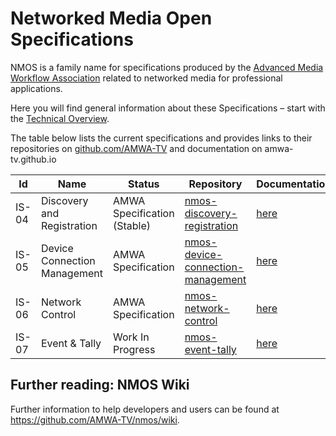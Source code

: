 # Networked Media Open Specifications

NMOS is a family name for specifications produced by the [Advanced Media Workflow Association](https://www.amwa.tv) related to networked media for professional applications.

Here you will find general information about these Specifications – start with the [Technical Overview](branches/master/NMOS_Technical_Overview.md).

The table below lists the current specifications and provides links to their repositories  on [github.com/AMWA-TV](https://github.com/AMWA-TV/) and documentation on amwa-tv.github.io

Id | Name  | Status  | Repository  | Documentation
--|---|---|---|--
IS-04 | Discovery and Registration | AMWA Specification (Stable) | [nmos-discovery-registration](https://github.com/AMWA-TV/nmos-discovery-registration)  |  [here](https://amwa-tv.github.io/nmos-discovery-registration)
IS-05 | Device Connection Management  | AMWA Specification  | [nmos-device-connection-management](https://github.com/AMWA-TV/nmos-device-connection-management)  |  [here](https://amwa-tv.github.io/nmos-device-connection-management)
IS-06 | Network Control | AMWA Specification  |  [nmos-network-control](https://github.com/AMWA-TV/nmos-network-control) | [here](https://amwa-tv.github.io/nmos-network-control)
IS-07 | Event & Tally | Work In Progress  |  [nmos-event-tally](https://github.com/AMWA-TV/nmos-event-tally) | [here](https://amwa-tv.github.io/nmos-event-tally)

## Further reading: NMOS Wiki

Further information to help developers and users can be found at <https://github.com/AMWA-TV/nmos/wiki>.
